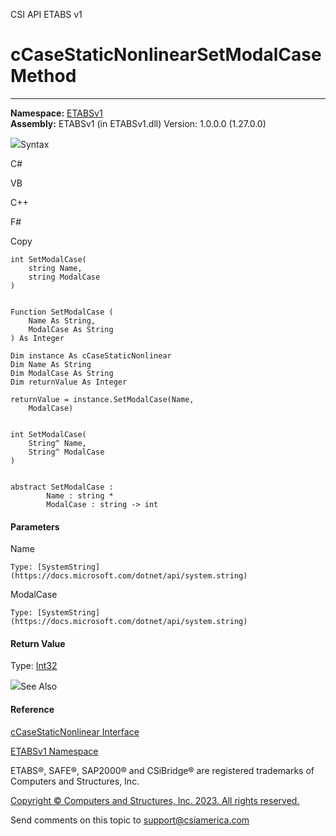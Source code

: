 ﻿

CSI API ETABS v1

# cCaseStaticNonlinearSetModalCase Method  
  
---  
  
**Namespace:** [ETABSv1](2780f1b8-2033-5289-2298-1cdb2a7508d9.htm)  
**Assembly:** ETABSv1 (in ETABSv1.dll) Version: 1.0.0.0 (1.27.0.0)

![](../icons/SectionExpanded.png)Syntax

C#

VB

C++

F#

Copy

    
    
    int SetModalCase(
    	string Name,
    	string ModalCase
    )
    
    
    Function SetModalCase ( 
    	Name As String,
    	ModalCase As String
    ) As Integer
    
    Dim instance As cCaseStaticNonlinear
    Dim Name As String
    Dim ModalCase As String
    Dim returnValue As Integer
    
    returnValue = instance.SetModalCase(Name, 
    	ModalCase)
    
    
    int SetModalCase(
    	String^ Name, 
    	String^ ModalCase
    )
    
    
    abstract SetModalCase : 
            Name : string * 
            ModalCase : string -> int 
    

#### Parameters

Name

    Type: [SystemString](https://docs.microsoft.com/dotnet/api/system.string)  

ModalCase

    Type: [SystemString](https://docs.microsoft.com/dotnet/api/system.string)  

#### Return Value

Type: [Int32](https://docs.microsoft.com/dotnet/api/system.int32)

![](../icons/SectionExpanded.png)See Also

#### Reference

[cCaseStaticNonlinear Interface](f9b065f8-b096-3a32-1e6d-bdc5420bb195.htm)

[ETABSv1 Namespace](2780f1b8-2033-5289-2298-1cdb2a7508d9.htm)

ETABS®, SAFE®, SAP2000® and CSiBridge® are registered trademarks of Computers
and Structures, Inc.  

[Copyright © Computers and Structures, Inc. 2023. All rights
reserved.](http://www.csiamerica.com)

Send comments on this topic to
[support@csiamerica.com](mailto:support%40csiamerica.com?Subject=CSI%20API%20ETABS%20v1)

